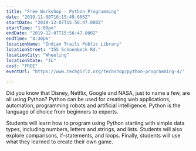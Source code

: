 ```yaml
---
title: "Free Workshop - Python Programming"
date: "2019-11-08T16:15:49.606Z"
startDate: "2019-12-07T15:56:47.000Z"
startTime: "1:00pm"
endDate: "2019-12-07T15:56:47.000Z"
endTime: "8:30pm"
locationName: "Indian Trails Public Library"
locationStreet: "355 Schoenbeck Rd."
locationCity: "Wheeling"
locationState: "IL"
cost: "FREE"
eventUrl: "https://www.techgirlz.org/techshop/python-programming-4/"

---
```


Did you know that Disney, Netflix, Google and NASA, just to name a few, are all using Python? Python can be used for creating web applications, automation, programming robots and artificial intelligence. Python is the language of choice from beginners to experts.

Students will learn how to program using Python starting with simple data types, including numbers, letters and strings, and lists. Students will also explore comparisons, if-statements, and loops. Finally, students will use what they learned to create their own game.


